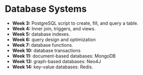 # Database Systems

- **Week 3:** PostgreSQL script to create, fill, and query a table.
- **Week 4:** Inner join, triggers, and views.
- **Week 5:** database indexes.
- **Week 6:** query design and optimization
- **Week 7:** database functions.
- **Week 10:** database transactions
- **Week 11:** document-based databases: MongoDB
- **Week 13:** graph-based databases: Neo4J
- **Week 14:** key-value databases: Redis.